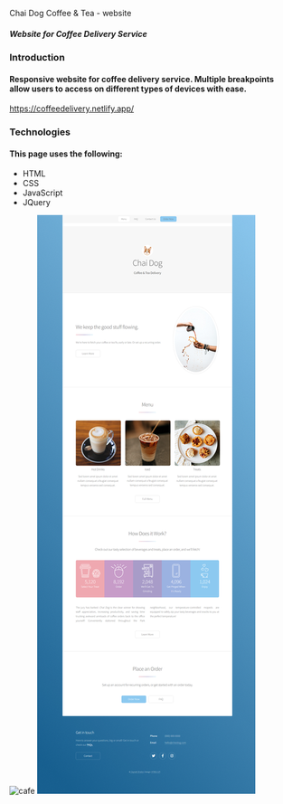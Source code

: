 Chai Dog Coffee & Tea - website
##### Website for Coffee Delivery Service


### Introduction
#### Responsive website for coffee delivery service. Multiple breakpoints allow users to access on different types of devices with ease. 
https://coffeedelivery.netlify.app/

### Technologies
#### This page uses the following:
- HTML
- CSS
- JavaScript
- JQuery

![cafe](https://github.com/zaynahshabo/coffee-delivery-website/blob/main/Coffee%20Delivery%20GIF.gif)
![cafe](https://github.com/zaynahshabo/Coffee-Delivery-Website/blob/main/Screenshot%20-%20small.png)
